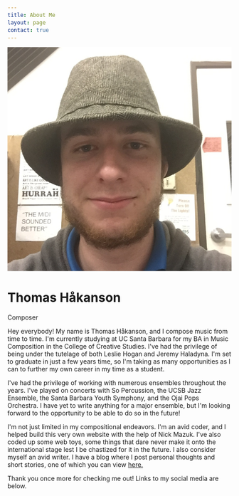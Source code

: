 ```yaml
---
title: About Me
layout: page
contact: true
---
```


<div class="col-md-10 col-md-offset-1 text-center" markdown="1"> <img src="/images/Portrait.jpg" alt="Mafolio">

# Thomas Håkanson

Composer

</div>
<div class="col-md-10 col-md-offset-1 space" markdown="1">

Hey everybody! My name is Thomas Håkanson, and I compose music from time to time. I'm currently studying at UC Santa Barbara for my BA in Music Composition in the College of Creative Studies. I've had the privilege of being under the tutelage of both Leslie Hogan and Jeremy Haladyna. I'm set to graduate in just a few years time, so I'm taking as many opportunities as I can to further my own career in my time as a student.

I've had the privilege of working with numerous ensembles throughout the years. I've played on concerts with So Percussion, the UCSB Jazz Ensemble, the Santa Barbara Youth Symphony, and the Ojai Pops Orchestra. I have yet to write anything for a major ensemble, but I'm looking forward to the opportunity to be able to do so in the future!

I'm not just limited in my compositional endeavors. I'm an avid coder, and I helped build this very own website with the help of Nick Mazuk. I've also coded up some web toys, some things that dare never make it onto the international stage lest I be chastized for it in the future. I also consider myself an avid writer. I have a blog where I post personal thoughts and short stories, one of which you can view <a href="/Third_Eye_Of_The_Storm">here.</a>

Thank you once more for checking me out! Links to my social media are below.

<!--<a href="/faq">See my FAQ!!!!!!!!!!!</a>-->

</div>
